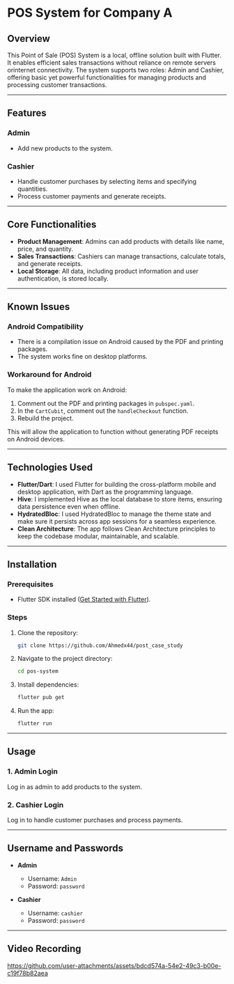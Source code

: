 
# POS System for Company A  

## Overview  

This Point of Sale (POS) System is a local, offline solution built with Flutter. It enables efficient sales transactions without
reliance on remote servers orinternet connectivity. The system supports two roles: Admin and Cashier, offering basic yet powerful 
functionalities for managing products and processing customer transactions.  

---

## Features  

### Admin  
- Add new products to the system.  

### Cashier  
- Handle customer purchases by selecting items and specifying quantities.  
- Process customer payments and generate receipts.  

---

## Core Functionalities  
- **Product Management**: Admins can add products with details like name, price, and quantity.  
- **Sales Transactions**: Cashiers can manage transactions, calculate totals, and generate receipts.  
- **Local Storage**: All data, including product information and user authentication, is stored locally.  

---

## Known Issues  

### Android Compatibility  
- There is a compilation issue on Android caused by the PDF and printing packages.  
- The system works fine on desktop platforms.  

### Workaround for Android  
To make the application work on Android:  
1. Comment out the PDF and printing packages in `pubspec.yaml`.  
2. In the `CartCubit`, comment out the `handleCheckout` function.  
3. Rebuild the project.  

This will allow the application to function without generating PDF receipts on Android devices.  

---

## Technologies Used  
- **Flutter/Dart**: I used Flutter for building the cross-platform mobile and desktop application, with Dart as the programming language.
- **Hive**: I implemented Hive as the local database to store items, ensuring data persistence even when offline.
- **HydratedBloc**: I used HydratedBloc to manage the theme state and make sure it persists across app sessions for a seamless experience.
- **Clean Architecture**: The app follows Clean Architecture principles to keep the codebase modular, maintainable, and scalable.

---

## Installation  

### Prerequisites  
- Flutter SDK installed ([Get Started with Flutter](https://flutter.dev/docs/get-started)).  

### Steps  
1. Clone the repository:  
   ```bash  
   git clone https://github.com/Ahmedx44/post_case_study  
   ```  

2. Navigate to the project directory:  
   ```bash  
   cd pos-system  
   ```  

3. Install dependencies:  
   ```bash  
   flutter pub get  
   ```  

4. Run the app:  
   ```bash  
   flutter run  
   ```  

---

## Usage  

### 1. Admin Login  
Log in as admin to add products to the system.  

### 2. Cashier Login  
Log in to handle customer purchases and process payments.  

---

## Username and Passwords  

- **Admin**  
  - Username: `Admin`  
  - Password: `password`  

- **Cashier**  
  - Username: `cashier`  
  - Password: `password`  

---

## Video Recording  



https://github.com/user-attachments/assets/bdcd574a-54e2-49c3-b00e-c19f78b82aea




